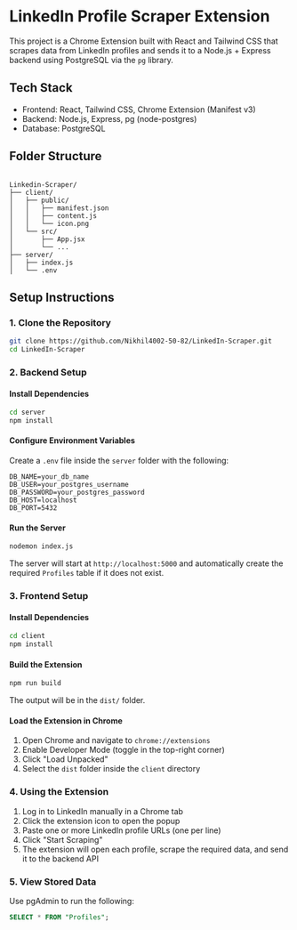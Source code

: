 # LinkedIn Profile Scraper Extension

This project is a Chrome Extension built with React and Tailwind CSS that scrapes data from LinkedIn profiles and sends it to a Node.js + Express backend using PostgreSQL via the `pg` library.

## Tech Stack

- Frontend: React, Tailwind CSS, Chrome Extension (Manifest v3)
- Backend: Node.js, Express, pg (node-postgres)
- Database: PostgreSQL

## Folder Structure

```

Linkedin-Scraper/
├── client/
│   ├── public/
│   │   ├── manifest.json
│   │   ├── content.js
│   │   └── icon.png
│   └── src/
│       ├── App.jsx
│       └── ...
├── server/
│   ├── index.js
│   └── .env

````

## Setup Instructions

### 1. Clone the Repository

```bash
git clone https://github.com/Nikhil4002-50-82/LinkedIn-Scraper.git
cd LinkedIn-Scraper
````

### 2. Backend Setup

#### Install Dependencies

```bash
cd server
npm install
```

#### Configure Environment Variables

Create a `.env` file inside the `server` folder with the following:

```
DB_NAME=your_db_name
DB_USER=your_postgres_username
DB_PASSWORD=your_postgres_password
DB_HOST=localhost
DB_PORT=5432
```

#### Run the Server

```bash
nodemon index.js
```

The server will start at `http://localhost:5000` and automatically create the required `Profiles` table if it does not exist.

### 3. Frontend Setup

#### Install Dependencies

```bash
cd client
npm install
```

#### Build the Extension

```bash
npm run build
```

The output will be in the `dist/` folder.

#### Load the Extension in Chrome

1. Open Chrome and navigate to `chrome://extensions`
2. Enable Developer Mode (toggle in the top-right corner)
3. Click "Load Unpacked"
4. Select the `dist` folder inside the `client` directory

### 4. Using the Extension

1. Log in to LinkedIn manually in a Chrome tab
2. Click the extension icon to open the popup
3. Paste one or more LinkedIn profile URLs (one per line)
4. Click "Start Scraping"
5. The extension will open each profile, scrape the required data, and send it to the backend API

### 5. View Stored Data

Use pgAdmin to run the following:

```sql
SELECT * FROM "Profiles";
```

